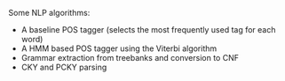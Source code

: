 Some NLP algorithms:

- A baseline POS tagger (selects the most frequently used tag for each word)
- A HMM based POS tagger using the Viterbi algorithm
- Grammar extraction from treebanks and conversion to CNF
- CKY and PCKY parsing
